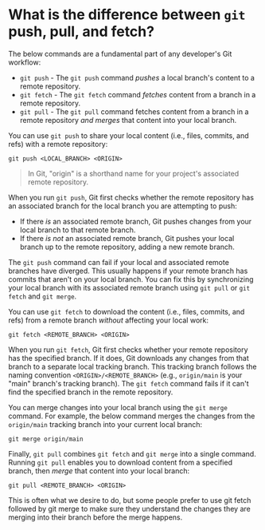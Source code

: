 # What is the difference between `git` push, pull, and fetch?

The below commands are a fundamental part of any developer's Git workflow:

- `git push` - The `git push` command _pushes_ a local branch's content to a remote repository.
- `git fetch` - The `git fetch` command _fetches_ content from a branch in a remote repository.
- `git pull` - The `git pull` command fetches content from a branch in a remote repository _and merges_ that content into your local branch.

You can use `git push` to share your local content (i.e., files, commits, and refs) with a remote repository:

```shell
git push <LOCAL_BRANCH> <ORIGIN>
```

> In Git, "origin" is a shorthand name for your project's associated remote repository.

When you run `git push`, Git first checks whether the remote repository has an associated branch for the local branch you are attempting to push:

- If there _is_ an associated remote branch, Git pushes changes from your local branch to that remote branch.
- If there _is not_ an associated remote branch, Git pushes your local branch up to the remote repository, adding a new remote branch.

The `git push` command can fail if your local and associated remote branches have diverged. This usually happens if your remote branch has commits that aren't on your local branch. You can fix this by synchronizing your local branch with its associated remote branch using `git pull` or `git fetch` and `git merge`.

You can use `git fetch` to download the content (i.e., files, commits, and refs) from a remote branch _without_ affecting your local work:

```shell
git fetch <REMOTE_BRANCH> <ORIGIN>
```

When you run `git fetch`, Git first checks whether your remote repository has the specified branch. If it does, Git downloads any changes from that branch to a separate local tracking branch. This tracking branch follows the naming convention `<ORIGIN>/<REMOTE_BRANCH>` (e.g., `origin/main` is your "main" branch's tracking branch). The `git fetch` command fails if it can't find the specified branch in the remote repository.

You can merge changes into your local branch using the `git merge` command. For example, the below command merges the changes from the `origin/main` tracking branch into your current local branch:

```shell
git merge origin/main
```

Finally, `git pull` combines `git fetch` and `git merge` into a single command. Running `git pull` enables you to download content from a specified branch, then _merge_ that content into your local branch:

```shell
git pull <REMOTE_BRANCH> <ORIGIN>
```

This is often what we desire to do, but some people prefer to use git fetch followed by git merge to make sure they understand the changes they are merging into their branch before the merge happens.
